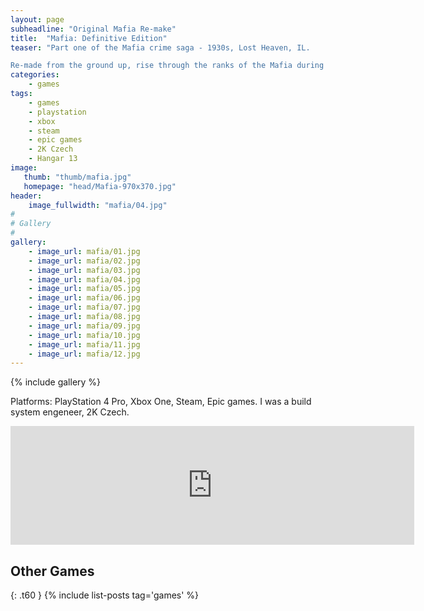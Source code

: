 ```yaml
---
layout: page
subheadline: "Original Mafia Re-make"
title:  "Mafia: Definitive Edition"
teaser: "Part one of the Mafia crime saga - 1930s, Lost Heaven, IL. 

Re-made from the ground up, rise through the ranks of the Mafia during the Prohibition era of organized crime. After a run-in with the mob, cab driver Tommy Angelo is thrust into a deadly underworld. Initially uneasy about falling in with the Salieri crime family, Tommy soon finds that the rewards are too big to ignore."
categories:
    - games
tags:
    - games
    - playstation
    - xbox
    - steam
    - epic games
    - 2K Czech
    - Hangar 13
image:
   thumb: "thumb/mafia.jpg"
   homepage: "head/Mafia-970x370.jpg"
header:
    image_fullwidth: "mafia/04.jpg"
#
# Gallery
#
gallery:
    - image_url: mafia/01.jpg
    - image_url: mafia/02.jpg
    - image_url: mafia/03.jpg
    - image_url: mafia/04.jpg
    - image_url: mafia/05.jpg
    - image_url: mafia/06.jpg
    - image_url: mafia/07.jpg
    - image_url: mafia/08.jpg
    - image_url: mafia/09.jpg
    - image_url: mafia/10.jpg
    - image_url: mafia/11.jpg
    - image_url: mafia/12.jpg
---
```


{% include gallery %}

Platforms: PlayStation 4 Pro, Xbox One, Steam, Epic games. I was a build system engeneer, 2K Czech.

<iframe src="https://store.steampowered.com/widget/1030840/" frameborder="0" width="646" height="190"></iframe>

## Other Games
{: .t60 }
{% include list-posts tag='games' %}